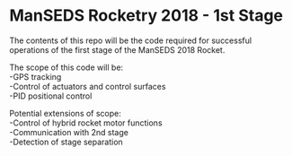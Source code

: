 # ManSEDS Rocketry 2018 - 1st Stage

The contents of this repo will be the code required for successful operations of the first stage of the ManSEDS 2018 Rocket.

The scope of this code will be:  
-GPS tracking  
-Control of actuators and control surfaces  
-PID positional control  

Potential extensions of scope:  
-Control of hybrid rocket motor functions  
-Communication with 2nd stage  
-Detection of stage separation
